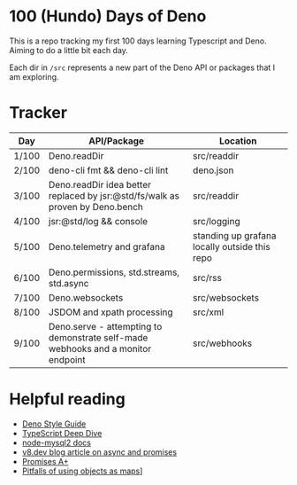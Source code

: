 # 100 (Hundo) Days of Deno

This is a repo tracking my first 100 days learning Typescript and Deno. Aiming to do a little bit each day.

Each dir in `/src` represents a new part of the Deno API or packages that I am exploring. 

# Tracker

Day | API/Package | Location
---|---|---
1/100 | Deno.readDir | src/readdir
2/100 | deno-cli fmt && deno-cli lint | deno.json
3/100 | Deno.readDir idea better replaced by jsr:@std/fs/walk as proven by Deno.bench | src/readdir
4/100 | jsr:@std/log && console | src/logging
5/100 | Deno.telemetry and grafana | standing up grafana locally outside this repo
6/100 | Deno.permissions, std.streams, std.async | src/rss 
7/100 | Deno.websockets | src/websockets
8/100 | JSDOM and xpath processing | src/xml
9/100 | Deno.serve - attempting to demonstrate self-made webhooks and a monitor endpoint | src/webhooks

# Helpful reading
- [Deno Style Guide](https://docs.deno.com/runtime/contributing/style_guide/)
- [TypeScript Deep Dive](https://basarat.gitbook.io/typescript)
- [node-mysql2 docs](https://sidorares.github.io/node-mysql2/docs)
- [v8.dev blog article on async and promises](https://v8.dev/blog/fast-async)
- [Promises A+](https://promisesaplus.com/)
- [Pitfalls of using objects as maps](https://2ality.com/2012/01/objects-as-maps.html)]